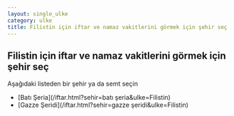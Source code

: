 ```yaml
---
layout: single_ulke
category: ulke
title: Filistin için iftar ve namaz vakitlerini görmek için şehir seç
---
```



## Filistin için iftar ve namaz vakitlerini görmek için şehir seç

Aşağıdaki listeden bir şehir ya da semt seçin


* [Batı Şeria](/iftar.html?sehir=batı şeria&ulke=Filistin)
* [Gazze Şeridi](/iftar.html?sehir=gazze şeridi&ulke=Filistin)
